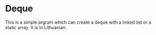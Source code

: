 # Deque
This is a simple prgram which can create a deque with a linked list or a static array. It is in Lithuanian.

